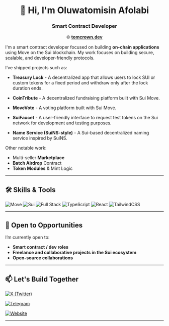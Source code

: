 <div align="center">

# 👋 Hi, I'm Oluwatomisin Afolabi  
### Smart Contract Developer 

🌐 [**tomcrown.dev**](https://tomcrown.dev)  

</div>

I'm a smart contract developer focused on building **on-chain applications** using Move on the Sui blockchain. My work focuses on building secure, scalable, and developer-friendly protocols.

I’ve shipped projects such as:

*  **Treasury Lock** - A decentralized app that allows users to lock SUI or custom tokens for a fixed period and withdraw only after the lock duration ends.
  
*  **CoinTribute** - A decentralized fundraising platform built with Sui Move.
  
*  **MoveVote** - A voting platform built with Sui Move.
  
*  **SuiFaucet** - A user-friendly interface to request test tokens on the Sui network for development and testing purposes.
  
*  **Name Service (SuiNS-style)** - A Sui-based decentralized naming service inspired by SuiNS.
  
  Other notable work:
*  Multi-seller **Marketplace**
*  **Batch Airdrop** Contract
*  **Token Modules** & Mint Logic

---

## 🛠️ Skills & Tools

![Move](https://img.shields.io/badge/Move-1E88E5?style=for-the-badge&logo=move&logoColor=white)
![Sui](https://img.shields.io/badge/Sui-5D3FD3?style=for-the-badge&logo=sui&logoColor=white)
![Full Stack](https://img.shields.io/badge/Smart%20Contracts%20%26%20Scripts-F28E1C?style=for-the-badge)
![TypeScript](https://img.shields.io/badge/TypeScript-3178C6?style=for-the-badge&logo=typescript&logoColor=white)
![React](https://img.shields.io/badge/React-20232A?style=for-the-badge&logo=react&logoColor=61DAFB)
![TailwindCSS](https://img.shields.io/badge/Tailwind-38B2AC?style=for-the-badge&logo=tailwind-css&logoColor=white)

---

## 🤝 Open to Opportunities

I’m currently open to:

* **Smart contract / dev roles**
* **Freelance and collaborative projects in the Sui ecosystem**
* **Open-source collaborations**

---

## 📫 Let's Build Together

[![X (Twitter)](https://img.shields.io/badge/X-1DA1F2?style=for-the-badge&logo=twitter&logoColor=white)](https://x.com/t0mcr0wn)

[![Telegram](https://img.shields.io/badge/Telegram-229ED9?style=for-the-badge&logo=telegram&logoColor=white)](https://t.me/t0mcr0wn)

[![Website](https://img.shields.io/badge/Website-000000?style=for-the-badge&logo=vercel&logoColor=white)](https://tomcrown.dev)

---
